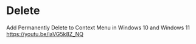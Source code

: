 # Delete
Add Permanently Delete to Context Menu in Windows 10 and Windows 11
https://youtu.be/iaVG5k8Z_NQ
